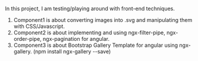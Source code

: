 In this project, I am testing/playing around with front-end techniques.
1. Component1 is about converting images into .svg and manipulating them with CSS/Javascript.
2. Component2 is about implementing and using ngx-filter-pipe, ngx-order-pipe, ngx-pagination for angular.
3. Component3 is about Bootstrap Gallery Template for angular using ngx-gallery. (npm install ngx-gallery --save)
